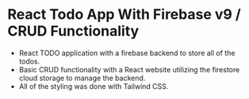 # React Todo App With Firebase v9 / CRUD Functionality

- React TODO application with a firebase backend to store all of the todos.
- Basic CRUD functionality with a React website utilizing the firestore cloud storage to manage the backend.
- All of the styling was done with Tailwind CSS.
